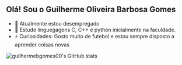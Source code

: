 ## Olá! Sou o Guilherme Oliveira Barbosa Gomes
- 🔭 Atualmente estou desempregado
- 🌱 Estudo linguegagens C, C++ e python inicialmente na faculdade.
- ⚡ Curiosidades: Gosto muito de futebol e estou sempre disposto a aprender coisas novas

![guilhermebgomes00's GitHub stats](https://github-readme-stats.vercel.app/api?username=guilhermebgomes00&theme=dark&show_icons=true)
 <div> 
 
